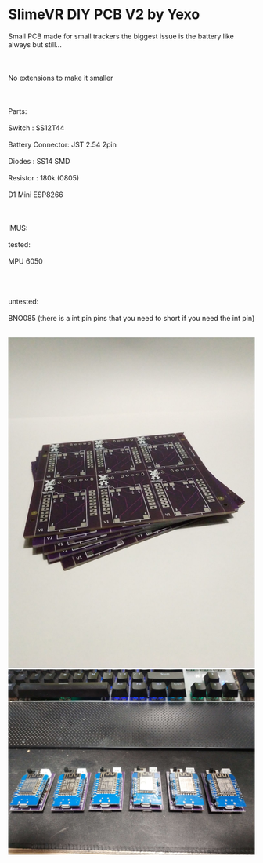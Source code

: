 # SlimeVR DIY PCB V2 by Yexo 
Small PCB made for small trackers the biggest issue is the battery like always but still...</br></br>
</br></br>
No extensions to make it smaller
</br></br>
</br></br>
Parts: </br></br>
Switch : SS12T44
</br></br>
Battery Connector: JST 2.54 2pin
</br></br>
Diodes : SS14 SMD
</br></br>
Resistor : 180k (0805)
</br></br>
D1 Mini ESP8266
</br></br>
</br></br>
IMUS:</br></br>
 tested:</br></br>
 MPU 6050</br></br></br></br>

 untested:</br></br>
 BNO085 (there is a int pin pins that you need to short if you need the int pin)</br></br>

<img src="pcb.jpg">

<img src="trackers.jpg">
